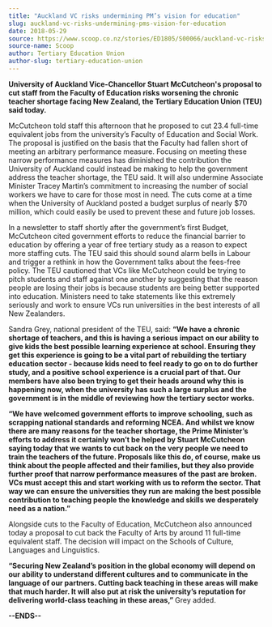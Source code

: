 ```yaml
---
title: "Auckland VC risks undermining PM’s vision for education"
slug: auckland-vc-risks-undermining-pms-vision-for-education
date: 2018-05-29
source: https://www.scoop.co.nz/stories/ED1805/S00066/auckland-vc-risks-undermining-pms-vision-for-education.htm
source-name: Scoop
author: Tertiary Education Union
author-slug: tertiary-education-union
---
```


<p><strong>University of Auckland Vice-Chancellor Stuart
McCutcheon's proposal to cut staff from the Faculty of
Education risks worsening the chronic teacher shortage
facing New Zealand, the Tertiary Education Union (TEU) said
today.</strong></p>

<p>McCutcheon told staff this afternoon that
he proposed to cut 23.4 full-time equivalent jobs from the
university’s Faculty of Education and Social Work. The
proposal is justified on the basis that the Faculty had
fallen short of meeting an arbitrary performance measure.
Focusing on meeting these narrow performance measures has
diminished the contribution the University of Auckland could
instead be making to help the government address the teacher
shortage, the TEU said. It will also undermine Associate
Minister Tracey Martin’s commitment to increasing the
number of social workers we have to care for those most in
need. The cuts come at a time when the University of
Auckland posted a budget surplus of nearly $70 million,
which could easily be used to prevent these and future job
losses.</p>

<p>In a newsletter to staff shortly after the
government’s first Budget, McCutcheon cited government
efforts to reduce the financial barrier to education by
offering a year of free tertiary study as a reason to expect
more staffing cuts. The TEU said this should sound alarm
bells in Labour and trigger a rethink in how the Government
talks about the fees-free policy. The TEU cautioned that VCs
like McCutcheon could be trying to pitch students and staff
against one another by suggesting that the reason people are
losing their jobs is because students are being better
supported into education. Ministers need to take statements
like this extremely seriously and work to ensure VCs run
universities in the best interests of all New
Zealanders.
</p>

<p>Sandra Grey, national president of the TEU,
said: <strong>“We have a chronic shortage of teachers, and
this is having a serious impact on our ability to give kids
the best possible learning experience at school. Ensuring
they get this experience is going to be a vital part of
rebuilding the tertiary education sector - because kids need
to feel ready to go on to do further study, and a positive
school experience is a crucial part of that. Our members
have also been trying to get their heads around why this is
happening now, when the university has such a large surplus
and the government is in the middle of reviewing how the
tertiary sector works.</strong></p>

<p><strong>“We have
welcomed government efforts to improve schooling, such as
scrapping national standards and reforming NCEA. And whilst
we know there are many reasons for the teacher shortage, the
Prime Minister’s efforts to address it certainly won’t
be helped by Stuart McCutcheon saying today that we wants to
cut back on the very people we need to train the teachers of
the future. Proposals like this do, of course, make us think
about the people affected and their families, but they also
provide further proof that narrow performance measures of
the past are broken. VCs must accept this and start working
with us to reform the sector. That way we can ensure the
universities they run are making the best possible
contribution to teaching people the knowledge and skills we
desperately need as a nation.”</strong></p>

<p>Alongside cuts
to the Faculty of Education, McCutcheon also announced today
a proposal to cut back the Faculty of Arts by around 11
full-time equivalent staff. The decision will impact on the
Schools of Culture, Languages and
Linguistics.</p>

<p><strong>“Securing New Zealand’s position
in the global economy will depend on our ability to
understand different cultures and to communicate in the
language of our partners.  Cutting back teaching in these
areas will make that much harder. It will also put at risk
the university’s reputation for delivering world-class
teaching in these areas,” </strong>Grey
added.</p>

<p><strong>--ENDS--</strong></p>